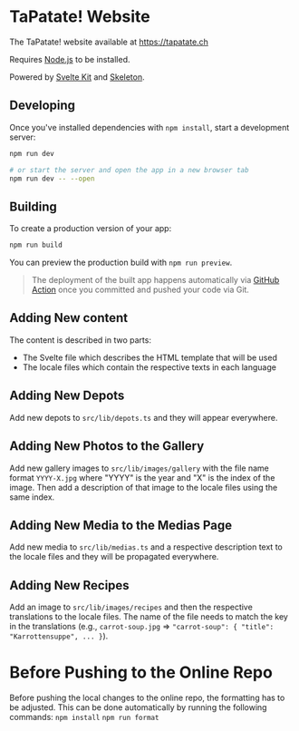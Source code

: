 # TaPatate! Website

The TaPatate! website available at <https://tapatate.ch>

Requires [Node.js](https://nodejs.org/) to be installed.

Powered by [Svelte Kit](https://kit.svelte.dev/) and [Skeleton](https://www.skeleton.dev/).

## Developing

Once you've installed dependencies with `npm install`, start a development server:

```bash
npm run dev

# or start the server and open the app in a new browser tab
npm run dev -- --open
```

## Building

To create a production version of your app:

```bash
npm run build
```

You can preview the production build with `npm run preview`.

> The deployment of the built app happens automatically via [GitHub Action](https://github.com/elatella/website-tapatate/actions) once you committed and pushed your code via Git.

## Adding New content

The content is described in two parts:

- The Svelte file which describes the HTML template that will be used
- The locale files which contain the respective texts in each language

## Adding New Depots

Add new depots to `src/lib/depots.ts` and they will appear everywhere.

## Adding New Photos to the Gallery

Add new gallery images to `src/lib/images/gallery` with the file name format `YYYY-X.jpg` where "YYYY" is the year and "X" is the index of the image. Then add a description of that image to the locale files using the same index.

## Adding New Media to the Medias Page

Add new media to `src/lib/medias.ts` and a respective description text to the locale files and they will be propagated everywhere.

## Adding New Recipes

Add an image to `src/lib/images/recipes` and then the respective translations to the locale files. The name of the file needs to match the key in the translations (e.g., `carrot-soup.jpg` => `"carrot-soup": { "title": "Karrottensuppe", ... }`).

# Before Pushing to the Online Repo

Before pushing the local changes to the online repo, the formatting has to be adjusted. This can be done automatically by running the following commands:
`npm install`
`npm run format`
